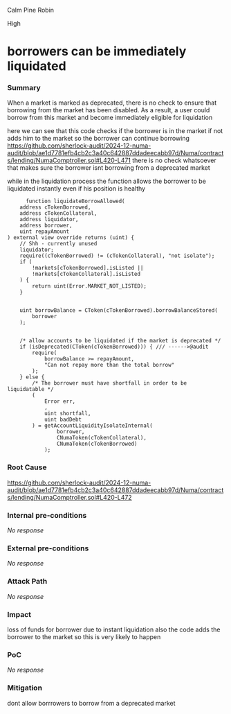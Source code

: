 Calm Pine Robin

High

# borrowers can be immediately liquidated

### Summary

When a market is marked as deprecated, there is no check to ensure that borrowing from the market has been disabled. As a result, a user could borrow from this market and become immediately eligible for liquidation

here we can see that this code checks if the borrower is in the market if not adds him to the market so the borrower can continue borrowing
https://github.com/sherlock-audit/2024-12-numa-audit/blob/ae1d7781efb4cb2c3a40c642887ddadeecabb97d/Numa/contracts/lending/NumaComptroller.sol#L420-L471
there is no check whatsoever that makes sure the borrower isnt borrowing from a deprecated market

while in the liquidation process the function allows the borrower to be liquidated instantly even if his position is healthy

          function liquidateBorrowAllowed(
        address cTokenBorrowed,
        address cTokenCollateral,
        address liquidator,
        address borrower,
        uint repayAmount
    ) external view override returns (uint) {
        // Shh - currently unused
        liquidator;
        require((cTokenBorrowed) != (cTokenCollateral), "not isolate");
        if (
            !markets[cTokenBorrowed].isListed ||
            !markets[cTokenCollateral].isListed
        ) {
            return uint(Error.MARKET_NOT_LISTED);
        }


        uint borrowBalance = CToken(cTokenBorrowed).borrowBalanceStored(
            borrower
        );


        /* allow accounts to be liquidated if the market is deprecated */
        if (isDeprecated(CToken(cTokenBorrowed))) { /// ------>@audit 
            require(
                borrowBalance >= repayAmount,
                "Can not repay more than the total borrow"
            );
        } else {
            /* The borrower must have shortfall in order to be liquidatable */
            (
                Error err,
                ,
                uint shortfall,
                uint badDebt
            ) = getAccountLiquidityIsolateInternal(
                    borrower,
                    CNumaToken(cTokenCollateral),
                    CNumaToken(cTokenBorrowed)
                );

### Root Cause

https://github.com/sherlock-audit/2024-12-numa-audit/blob/ae1d7781efb4cb2c3a40c642887ddadeecabb97d/Numa/contracts/lending/NumaComptroller.sol#L420-L472

### Internal pre-conditions

_No response_

### External pre-conditions

_No response_

### Attack Path

_No response_

### Impact

loss of funds for borrower due to instant liquidation also the code adds the borrower to the market so this is 
very likely to happen

### PoC

_No response_

### Mitigation

dont allow borrrowers to borrow from a deprecated market